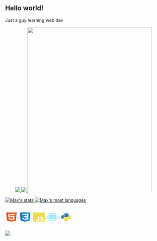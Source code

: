 ## Hello world!

Just a guy learning web dev

<div align="center">
  <a href="https://github.com/rafaballerini">
<img width="530em" src="https://github-readme-stats.vercel.app/api?username=RamonMaximiliano&show_icons=true&theme=radical&include_all_commits=true&count_private=true"/>
<img height="530em" src="https://github-readme-stats.vercel.app/api?username=RamonMaximiliano&show_icons=true&theme=dracula&include_all_commits=true&count_private=true"/>
<img height="530em" width="400em" src="https://github-readme-stats.vercel.app/api/top-langs/?username=RamonMaximiliano&layout=compact&langs_count=7&theme=radical"/>
</div>

<p align="left">
<img width="530em" src="https://github-readme-stats.vercel.app/api?username=RamonMaximiliano&show_icons=true&theme=vision-friendly-dark" alt="Max's stats"/>
<img width="530em" src="https://github-readme-stats.vercel.app/api/top-langs/?username=RamonMaximiliano&layout=compact&theme=vision-friendly-dark" alt="Max's most languages"/>
</p>
 
 <!-- https://github.com/anuraghazra/github-readme-stats -->
  
<div style="display: inline_block"><br>
  <img align="center" alt="Rafa-HTML" height="30" width="40" src="https://raw.githubusercontent.com/devicons/devicon/master/icons/html5/html5-original.svg">
  <img align="center" alt="Rafa-CSS" height="30" width="40" src="https://raw.githubusercontent.com/devicons/devicon/master/icons/css3/css3-original.svg">
  <img align="center" alt="Rafa-Js" height="30" width="40" src="https://raw.githubusercontent.com/devicons/devicon/master/icons/javascript/javascript-plain.svg">
  <img align="center" alt="Rafa-React" height="30" width="40" src="https://raw.githubusercontent.com/devicons/devicon/master/icons/react/react-original.svg">
  <img align="center" alt="Rafa-Python" height="30" width="40" src="https://raw.githubusercontent.com/devicons/devicon/master/icons/python/python-original.svg">
</div>

  ##
  
  
  <div> 
  <a href="https://www.linkedin.com/in/ramon-maximiliano-b75a9676/?midToken=AQFZl87OZDsqTQ&midSig=1rI_znTGxOP9M1&trk=eml-email_m2m_invite_single_01-header-25-profile&trkEmail=eml-email_m2m_invite_single_01-header-25-profile-null-4hllah~kpoljjo4~qg-null-neptune%2Fprofile~vanity%2Eview" target="_blank"><img src="https://img.shields.io/badge/-LinkedIn-%230077B5?style=for-the-badge&logo=linkedin&logoColor=white" target="_blank"></a> 
</div>
